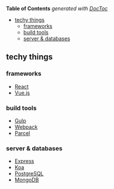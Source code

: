 <!-- START doctoc generated TOC please keep comment here to allow auto update -->
<!-- DON'T EDIT THIS SECTION, INSTEAD RE-RUN doctoc TO UPDATE -->
**Table of Contents**  *generated with [DocToc](https://github.com/thlorenz/doctoc)*

- [techy things](#techy-things)
  - [frameworks](#frameworks)
  - [build tools](#build-tools)
  - [server & databases](#server--databases)

<!-- END doctoc generated TOC please keep comment here to allow auto update -->

## techy things

### frameworks

- [React](https://reactjs.org/)
- [Vue.js](https://vuejs.org/)

### build tools

- [Gulp](https://gulpjs.com)
- [Webpack](https://webpack.js.org)
- [Parcel](https://parceljs.org)

### server & databases

- [Express](https://expressjs.com/)
- [Koa](https://koajs.com/)
- [PostgreSQL]()
- [MongoDB]()

